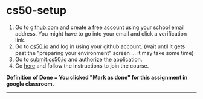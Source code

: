 # cs50-setup
1. Go to [github.com](https://www.github.com) and create a free account using your school email address. You might have to go into your email and click a verification link.
2. Go to [cs50.io](https://ide.cs50.io) and log in using your github account. (wait until it gets past the "preparing your environment" screen ... it may take some time)
3. Go to [submit.cs50.io](https://submit.cs50.io) and authorize the application.
4. Go [here](https://submit.cs50.io/invites/a059171144ae466aa4a032d5f818a711) and follow the instructions to join the course.

**Definition of Done = You clicked "Mark as done" for this assignment in google classroom.**

***
